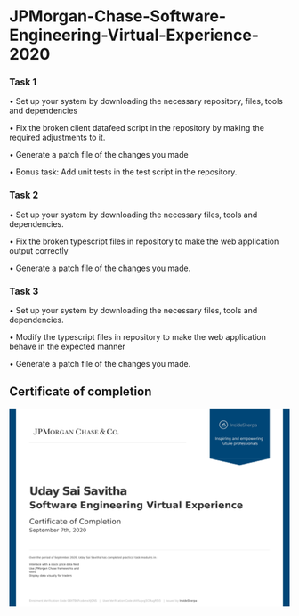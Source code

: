 # JPMorgan-Chase-Software-Engineering-Virtual-Experience-2020

### Task 1

• Set up your system by downloading the necessary repository, files, tools and dependencies

• Fix the broken client datafeed script in the repository by making the required adjustments to it.

• Generate a patch file of the changes you made

• Bonus task: Add unit tests in the test script in the repository.

### Task 2

• Set up your system by downloading the necessary files, tools and dependencies.

• Fix the broken typescript files in repository to make the web application output correctly

• Generate a patch file of the changes you made.

### Task 3

• Set up your system by downloading the necessary files, tools and dependencies. 

• Modify the typescript files in repository to make the web application behave in the expected manner

• Generate a patch file of the changes you made.

## Certificate of completion

![alt text](https://github.com/Uday47/JPMorgan-Chase-Software-Engineering-Virtual-Experience-/blob/master/JPMC-1.jpg)
